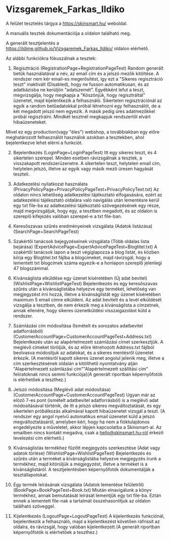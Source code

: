 # Vizsgaremek_Farkas_Ildiko

A felület tesztelés tárgya a   https://skinsmart.hu/   weboldal.

A manuális tesztek dokumentációja a         oldalon található meg.

A generált tesztjelentés a   https://ildime.github.io/Vizsgaremek_Farkas_Ildiko/   oldalon elérhető.


Az alábbi funkciókra fókuszálnak a tesztek:
1. Regisztráció (RegistrationPage+RegistrationPageTest)
Random generált betűk használatával a név, az email cím és a jelszó mezők kitöltése. A rendszer nem kér email-es megerősítést, így ezt a "Sikeres regisztráció teszt" inaktivált (Disabled), hogy ne fusson automatikusan, és az adatbázisba ne kerüljön "adatszemét". Egyébként lefut a teszt, megvizsgálja, hogy megkapja a "Köszönjük, hogy regisztráltál" üzenetet, majd kijelentkezik a felhasználó. Sikertelen regisztrációnál az egyik a random betűadatokkal próbál létrehozni egy felhasználót, de a két megadott jelszó nem egyezik. A másik pedig üres adatmezőkkel próbál regisztrálni. Mindkét tesztnél megkapjuk rendszertől elvárt hibaüzeneteket. 

Mivel ez egy production(vagy "éles") webshop, a továbbiakban egy előre meghatározott felhasználót használok azokban a tesztekben, ahol bejelentkezve lehet elérni a funkciót.

2. Bejelentkezés (LoginPage+LoginPageTest)
Itt egy sikeres teszt, és 4 sikertelen szerepel. Minden esetben rávizsgálnak a tesztek, a visszakapott rendszerüzenetre. A sikertelen teszt, helytelen email cím, helytelen jelszó, illetve az egyik vagy másik mező üresen hagyását teszteli.

3. Adatkezelési nyilatkozat használata (PrivacyPolicyPage+PrivacyPolicyPageTest+PrivacyPolicyText.txt)
Az oldalon nincs lehetőség adatkezelési tájékoztató elfogasására, ezért az adatkezelési tájékoztató oldalára való navigálás után lementésre kerül egy txt file-ba az adatkezelési tájékoztató szövegezésének egy része, majd megvizsgáljuk, hogy egy, a tesztben megadott, és az oldalon is szereplő kifejezés valóban szerepel-e a txt file-ban.

4. Keresőszavas szűrés eredményeinek vizsgálata (Adatok listázása) (SearchPage+SearchPageTest)



5. Szakértői tanácsok bejegyzéseinek vizsgálata (Több oldalas lista bejárása) (ExpertAdvicePage+ExpertAdvicePageTest+Blogtitel.txt)
A szakértői tanácsok lapon a teszt végiglapozza a blog listát, és közben kíírja egy Blogtitel.txt fájlba a blogcímeket, majd rávizsgál, hogy a lementett txt blogcímek száma egyezik-e a honlapon szereplő jelenlegi 47 blogszámmal.

6. Kívánságlista elküldése egy üzenet kíséretében (Új adat bevitel) (WishlistPage+WishlistPageTest)
Bejelentkezés és egy keresőszavas szűrés után a kívánságlistába helyezve egy terméket, lehetőség van megjegyzést írni hozzá, illetve a kívánságlistát egy üzenet kíséretében maximum 5 email címre elküldeni. Az adat bevitelt és a levél elküldését vizsgálja a tesztben, de nem érkezik meg a kívánságlista a címzetnek, annak ellenére, hogy sikeres üzenetküldési visszaigazolást küld a rendszer.

7. Számlázási cím módosítása (Ismételt és sorozatos adatbevitel adatforrásból)(CustomerAccountPage+CustomerAccountPageTest+Address.txt)
Bejelentkezés után az alapértelmezett számlázási címet szerkesztjük. A meglévő címeket töröljük, és az előre létrehozott Address.txt fájlból beolvasva módosítjuk az adatokat, és a sikeres mentésről üzenetet érkezik. (A mentésről kapott sikeres üzenet angolul jelenik meg, illetve a cím szerkesztésének oldalán a kitölthető nyomtatvány alján "Alapértelmezett számlázási cím""Alapértelmezett szállítási cím" feliratoknak nincs semmi funkciója)(A generált riportban képernyőfotók is elérhetőek a teszthez.)

8. Jelszó módosítása (Meglévő adat módosítása) (CustomerAccountPage+CustomerAccountPageTest)
Ugyan már az elöző 7-es pont (ismételt adatbevitel adatforrásból) is a meglévő adat módosításával történik, de itt a jelszó sikeres megváltoztatását, és egy sikertelen próbálkozás alkalmával kapott hibaüzenetet vizsgál a teszt. (A rendszer egy angol nyelvű automatikus email üzenetet küld a jelszó megváltoztatásáról, amelyben kéri, hogy ha nem a fióktulajdonos engedélyezte a műveletet, akkor lépjen kapcsolatba a Skinsmart-al. Az emailben nincs kontakt megadva, csak a hello@skinsmart.hu-ról érkező levelezési cím elérhető.)

9. Kívánságlistás termékhez fűzőtt megjegyzés szerkesztése (Adat vagy adatok törlése) (WishlistPage+WishlistPageTest)
Bejelentkezés és szűrés után a terméket a kívánságlistába helyezve megjegyzés írunk a termékhez, majd kitörüljük a megjegyzést, illetve a terméket is a kívánságlistáról. A tesztjelentésben képernyőfotók dokumentálják a tesztállapotokat.

10. Egy termék leírásának vizsgálata (Adatok lementése felületről) (BookPage+BookPageTest+Book.txt)
Miután elnavigálunk a könyv termékhez, annak bemutatását leírását lementjük egy txt file-ba. Eztán ennek a lementett file-nak a tartalmát összehasonlítjuk az oldalon található szöveggel.

11. Kijelentkezés (LogoutPage+LogoutPageTest)
A kijelentkezés funkciónál, bejelentkezik a felhasználó, majd a kijelentkezést követően ráfrissít az oldalra, és rávizsgál, hogy valóban kijelentkezett.(A generált riportban képernyőfotók is elérhetőek a teszthez.)
